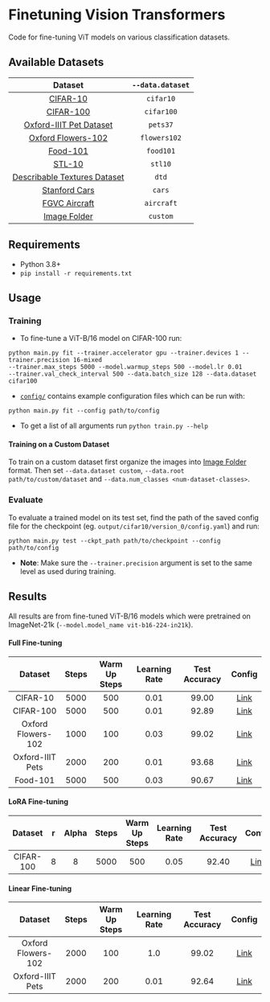 # Finetuning Vision Transformers
Code for fine-tuning ViT models on various classification datasets.


## Available Datasets

| Dataset            | `--data.dataset` |
|:------------------:|:-----------:|
|[CIFAR-10](https://www.cs.toronto.edu/~kriz/cifar.html)| `cifar10`|
|[CIFAR-100](https://www.cs.toronto.edu/~kriz/cifar.html)| `cifar100`|
|[Oxford-IIIT Pet Dataset](https://www.robots.ox.ac.uk/~vgg/data/pets/)|  `pets37`|
|[Oxford Flowers-102](https://www.robots.ox.ac.uk/~vgg/data/flowers/102/)|  `flowers102`|
|[Food-101](https://www.robots.ox.ac.uk/~vgg/data/flowers/102/)|  `food101`|
|[STL-10](https://cs.stanford.edu/~acoates/stl10/)|  `stl10`|
|[Describable Textures Dataset](https://www.robots.ox.ac.uk/~vgg/data/dtd/) | `dtd`|
|[Stanford Cars](https://ai.stanford.edu/~jkrause/cars/car_dataset.html) | `cars`|
|[FGVC Aircraft](https://www.robots.ox.ac.uk/~vgg/data/fgvc-aircraft/) | `aircraft`|
|[Image Folder](https://pytorch.org/vision/stable/generated/torchvision.datasets.ImageFolder.html) | `custom`|


## Requirements
- Python 3.8+
- `pip install -r requirements.txt`


## Usage
### Training
- To fine-tune a ViT-B/16 model on CIFAR-100 run:
```
python main.py fit --trainer.accelerator gpu --trainer.devices 1 --trainer.precision 16-mixed
--trainer.max_steps 5000 --model.warmup_steps 500 --model.lr 0.01
--trainer.val_check_interval 500 --data.batch_size 128 --data.dataset cifar100
```
- [`config/`](configs/) contains example configuration files which can be run with:
```
python main.py fit --config path/to/config
```
- To get a list of all arguments run `python train.py --help`

#### Training on a Custom Dataset
To train on a custom dataset first organize the images into 
[Image Folder](https://pytorch.org/vision/stable/generated/torchvision.datasets.ImageFolder.html) 
format. Then set `--data.dataset custom`, `--data.root path/to/custom/dataset` and `--data.num_classes <num-dataset-classes>`.

### Evaluate
To evaluate a trained model on its test set, find the path of the saved config file for the checkpoint (eg. `output/cifar10/version_0/config.yaml`) and run:
```
python main.py test --ckpt_path path/to/checkpoint --config path/to/config
```
- __Note__: Make sure the `--trainer.precision` argument is set to the same level as used during training.


## Results
All results are from fine-tuned ViT-B/16 models which were pretrained on ImageNet-21k (`--model.model_name vit-b16-224-in21k`).

#### Full Fine-tuning

| Dataset            | Steps          | Warm Up Steps     | Learning Rate      | Test Accuracy | Config                              | 
|:------------------:|:--------------:|:-----------------:|:------------------:|:-------------:|:-----------------------------------:|
| CIFAR-10           | 5000           | 500               | 0.01               | 99.00         | [Link](configs/full/cifar10.yaml)   |
| CIFAR-100          | 5000           | 500               | 0.01               | 92.89         | [Link](configs/full/cifar100.yaml)  |
| Oxford Flowers-102 | 1000           | 100               | 0.03               | 99.02         | [Link](configs/full/flowers102.yaml)|
| Oxford-IIIT Pets   | 2000           | 200               | 0.01               | 93.68         | [Link](configs/full/pets37.yaml)    |
| Food-101           | 5000           | 500               | 0.03               | 90.67         | [Link](configs/full/food101.yaml)   |

#### LoRA Fine-tuning

| Dataset            | r  | Alpha | Steps | Warm Up Steps | Learning Rate | Test Accuracy | Config                              | 
|:------------------:|:--:|:-----:|:-----:|:-------------:|:-------------:|:-------------:|:-----------------------------------:|
| CIFAR-100          | 8  | 8     | 5000  | 500           | 0.05          | 92.40         | [Link](configs/lora/cifar100.yaml)  |

#### Linear Fine-tuning

| Dataset            | Steps          | Warm Up Steps     | Learning Rate      | Test Accuracy | Config                                | 
|:------------------:|:--------------:|:-----------------:|:------------------:|:--------:|:-------------------------------------:|
| Oxford Flowers-102 | 2000           | 100               | 1.0                | 99.02    | [Link](configs/linear/flowers102.yaml)|
| Oxford-IIIT Pets   | 2000           | 200               | 0.01               | 92.64    | [Link](configs/linear/pets37.yaml)    |
